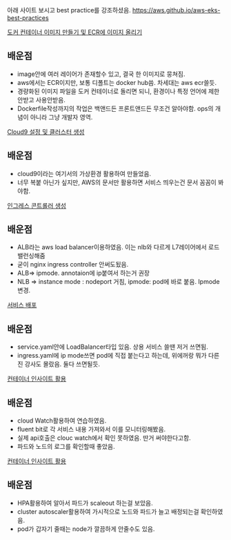 아래 사이트 보시고 best practice를 강조하셨음.
https://aws.github.io/aws-eks-best-practices

[도커 컨테이너 이미지 만들기 및 ECR에 이미지 올리기]()

## 배운점

- image안에 여러 레이어가 존재할수 있고, 결국 한 이미지로 뭉쳐짐.
- aws에서는 ECR이지만, 보통 디폴트는 docker hub씀. 차세대는 aws ecr쓸듯.
- 경량화된 이미지 파일을 도커 컨테이너로 돌리면 되니, 환경이나 특정 언어에 제한안받고 사용안받음.
- Dockerfile작성까지의 작업은 백앤드든 프론트앤드든 무조건 알아야함. ops의 개념이 아니라 그냥 개발자 영역.

[Cloud9 설정 및 클러스터 생성]()

## 배운점

- cloud9이라는 여기서의 가상환경 활용하여 만들었음.
- 너무 복붙 아닌가 싶지만, AWS의 문서만 활용하면 서비스 띄우는건 문서 꼼꼼이 봐야함.

[인그레스 콘트롤러 생성]()

## 배운점

- ALB라는 aws load balancer이용하였음. 이는 nlb와 다르게 L7레이어에서 로드 밸런싱해줌
- 굳이 nginx ingress controller 안써도됬음.
- ALB=> ipmode. annotaion에 ip붙여서 하는거 권장
- NLB => instance mode : nodeport 거침, ipmode: pod에 바로 붙음. Ipmode 변경.

[서비스 배포]()

## 배운점

- service.yaml안에 LoadBalancer타입 있음. 상용 서비스 쓸땐 저거 쓰면됨.
- ingress.yaml에 ip mode쓰면 pod에 직접 붙는다고 하는데, 위에꺼랑 뭐가 다른진 강사도 몰랐음. 둘다 쓰면될듯.

[컨테이너 인사이트 활용]()

## 배운점

- cloud Watch활용하여 연습하였음.
- fluent bit로 각 서비스 내용 가져와서 이를 모니터링해봤음.
- 실제 api호출은 clouc watch에서 확인 못하였음. 딴거 써야한다고함.
- 파드와 노드의 로그를 확인할때 좋았음.

[컨테이너 인사이트 활용]()

## 배운점

- HPA활용하여 알아서 파드가 scaleout 하는걸 보았음.
- cluster autoscaler활용하여 가시적으로 노드와 파드가 늘고 배정되는걸 확인하였음.
- pod가 갑자기 줄때는 node가 깔끔하게 안줄수도 있음.

